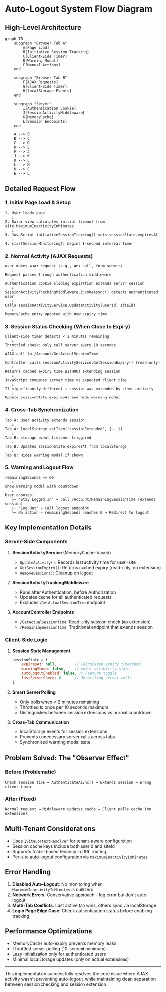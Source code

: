 # Auto-Logout System Flow Diagram

## High-Level Architecture

```mermaid
graph TB
    subgraph "Browser Tab A"
        A[Page Load]
        B[Initialize Session Tracking]
        C[Client-Side Timer]
        D[Warning Modal]
        E[Manual Actions]
    end
    
    subgraph "Browser Tab B"
        F[AJAX Requests]
        G[Client-Side Timer]
        H[localStorage Events]
    end
    
    subgraph "Server"
        I[Authentication Cookie]
        J[SessionActivityMiddleware]
        K[MemoryCache]
        L[Session Endpoints]
    end
    
    A --> B
    B --> C
    C --> D
    D --> E
    F --> J
    J --> K
    K --> L
    L --> H
    H --> C
    E --> L
```

## Detailed Request Flow

### 1. Initial Page Load & Setup

```
1. User loads page
   ↓
2. Razor view calculates initial timeout from site.MaximumInactivityInMinutes
   ↓
3. JavaScript initializeSessionTracking() sets sessionState.expiresAt
   ↓
4. startSessionMonitoring() begins 1-second interval timer
```

### 2. Normal Activity (AJAX Requests)

```
User makes AJAX request (e.g., API call, form submit)
   ↓
Request passes through authentication middleware
   ↓
Authentication cookie sliding expiration extends server session
   ↓
SessionActivityTrackingMiddleware.InvokeAsync() detects authenticated user
   ↓
Calls sessionActivityService.UpdateActivity(userId, siteId)
   ↓
MemoryCache entry updated with new expiry time
```

### 3. Session Status Checking (When Close to Expiry)

```
Client-side timer detects < 2 minutes remaining
   ↓
Throttled check: only call server every 10 seconds
   ↓
AJAX call to /Account/GetActualSessionTime
   ↓
Controller calls sessionActivityService.GetSessionExpiry() (read-only)
   ↓
Returns cached expiry time WITHOUT extending session
   ↓
JavaScript compares server time vs expected client time
   ↓
If significantly different → session was extended by other activity
   ↓
Update sessionState.expiresAt and hide warning modal
```

### 4. Cross-Tab Synchronization

```
Tab A: User activity extends session
   ↓
Tab A: localStorage.setItem('sessionExtended', {...})
   ↓
Tab B: storage event listener triggered
   ↓
Tab B: Updates sessionState.expiresAt from localStorage
   ↓
Tab B: Hides warning modal if shown
```

### 5. Warning and Logout Flow

```
remainingSeconds <= 60
   ↓
Show warning modal with countdown
   ↓
User chooses:
   ├─ "Stay Logged In" → Call /Account/RemainingSessionTime (extends session)
   ├─ "Log Out" → Call logout endpoint
   └─ No action → remainingSeconds reaches 0 → Redirect to logout
```

## Key Implementation Details

### Server-Side Components

1. **SessionActivityService** (MemoryCache-based)
   - `UpdateActivity()`: Records last activity time for user+site
   - `GetSessionExpiry()`: Returns cached expiry (read-only, no extension)
   - `RemoveSession()`: Cleanup on logout

2. **SessionActivityTrackingMiddleware**
   - Runs after Authentication, before Authorization
   - Updates cache for all authenticated requests
   - Excludes `/GetActualSessionTime` endpoint

3. **AccountController Endpoints**
   - `/GetActualSessionTime`: Read-only session check (no extension)
   - `/RemainingSessionTime`: Traditional endpoint that extends session

### Client-Side Logic

1. **Session State Management**
   ```javascript
   sessionState = {
       expiresAt: null,        // Calculated expiry timestamp
       warningShown: false,    // Modal visibility state
       autoLogoutEnabled: false, // Feature toggle
       lastServerCheck: 0      // Throttling server calls
   }
   ```

2. **Smart Server Polling**
   - Only polls when < 2 minutes remaining
   - Throttled to once per 10 seconds maximum
   - Distinguishes between session extensions vs normal countdown

3. **Cross-Tab Communication**
   - localStorage events for session extensions
   - Prevents unnecessary server calls across tabs
   - Synchronized warning modal state

## Problem Solved: The "Observer Effect"

### Before (Problematic)
```
Check session time → AuthenticateAsync() → Extends session → Wrong client timer
```

### After (Fixed)
```
Normal request → Middleware updates cache → Client polls cache (no extension)
```

## Multi-Tenant Considerations

- Uses `ISiteContextResolver` for tenant-aware configuration
- Session cache keys include both userId and siteId
- Supports folder-based tenancy in URL routing
- Per-site auto-logout configuration via `MaximumInactivityInMinutes`

## Error Handling

1. **Disabled Auto-Logout**: No monitoring when `MaximumInactivityInMinutes` is null/zero
2. **Network Errors**: Conservative approach - log error but don't auto-logout
3. **Multi-Tab Conflicts**: Last active tab wins, others sync via localStorage
4. **Login Page Edge Case**: Check authentication status before enabling tracking

## Performance Optimizations

- MemoryCache auto-expiry prevents memory leaks
- Throttled server polling (10-second minimum)
- Lazy initialization only for authenticated users
- Minimal localStorage updates (only on actual extensions)

---

This implementation successfully resolves the core issue where AJAX activity wasn't preventing auto-logout, while maintaining clean separation between session checking and session extension.